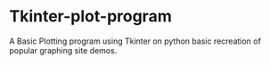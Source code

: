 # Tkinter-plot-program
A Basic Plotting program using Tkinter on python basic recreation of popular graphing site demos.

